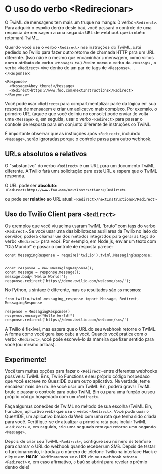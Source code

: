 # O uso do verbo \<Redirecionar>

O TwiML de mensagens tem mais um truque na manga: O verbo `<Redirect>`. Para adquirir o espólio dentro deste baú, você passará o controle de uma resposta de mensagem a uma segunda URL de webhook que também retornará TwiML.

Quando você usa o verbo `<Redirect>` nas instruções do TwiML, está pedindo ao Twilio para fazer outro retorno de chamada HTTP para um URL diferente. (Isso não é o mesmo que encaminhar a mensagem, como vimos com o atributo do verbo `<Message>` `to`.) Assim como o verbo da `<Message>`, o verbo `<Redirect>` vive dentro de um par de tags de `<Response>...</Response>`:

```
<Response>
  <Message>Ahoy there!</Message>
  <Redirect>https://www.foo.com/nextInstructions</Redirect>
</Response>
```

Você pode usar `<Redirect>` para compartimentalizar parte da lógica em sua resposta de mensagem e criar um aplicativo mais complexo. Por exemplo, o primeiro URL (aquele que você definiu no console) pode enviar de volta uma `<Message>` e, em seguida, usar o verbo `<Redirect>` para passar o controle de resposta para um conjunto diferente de instruções do TwiML.

É importante observar que as instruções após `<Redirect>`, incluindo `<Message>`, serão ignoradas porque o controle passa para outro webhook.

## URLs absolutos e relativos

O "substantivo" do verbo `<Redirect>` é um URL para um documento TwiML diferente. A Twilio fará uma solicitação para este URL e espera que o TwiML responda.

O URL pode ser **absoluto**: `<Redirect>http://www.foo.com/nextInstructions</Redirect>`

ou pode ser **relativo** ao URL atual: `<Redirect>/nextInstructions</Redirect>`

## Uso do Twilio Client para `<Redirect>`

Os exemplos que você viu acima usaram TwiML "bruto" com tags do verbo `<Redirect>`. Se você usar uma das bibliotecas auxiliares da Twilio no lado do servidor, poderá chamar um dos métodos integrados para gerar as tags do verbo `<Redirect>` para você. Por exemplo, em Node.js, enviar um texto com "Olá Mundo!" e passar o controle de resposta parece:

```
const MessagingResponse = require('twilio').twiml.MessagingResponse;


const response = new MessagingResponse();
const message = response.message();
message.body('Hello World!');
response.redirect('https://demo.twilio.com/welcome/sms/');

```

No Python, a sintaxe é diferente, mas os resultados são os mesmos:

```
from twilio.twiml.messaging_response import Message, Redirect, MessagingResponse

response = MessagingResponse()
response.message("Hello World!")
response.redirect('https://demo.twilio.com/welcome/sms/')
```

A Twilio é flexível, mas espera que o URL do seu webhook retorne o TwiML. A forma como você gera isso cabe a você. Quando você pratica com o verbo `<Redirect>`, você pode escrevê-lo da maneira que fizer sentido para você (ou mesmo ambas).

## Experimente!

Você tem muitas opções para fazer o `<Redirect>` entre diferentes webhooks possíveis: TwiML Bins, Twilio Functions e seu próprio código hospedado que você escreve no QuestIDE ou em outro aplicativo. Na verdade, tente encadear mais de um. Se você usar um TwiML Bin, poderá gravar TwiML bruto e passar o controle para outro TwiML Bin ou para uma função ou seu próprio código hospedado com um `<Redirect>`.

Faça algumas conexões de TwiML no método de sua escolha (TwiML Bin, Function, aplicativo web) que usa o verbo `<Redirect>`. Você pode usar o QuestIDE, um aplicativo básico da Web com uma rota que tenha sido criada para você. Certifique-se de atualizar a primeira rota para incluir TwiML `<Redirect>` e, em seguida, crie uma segunda rota que retorne uma segunda `<Message>`.

Depois de criar seu TwiML `<Redirect>`, configure seu número de telefone para chamar o URL do webhook quando receber um SMS. Depois de testar o funcionamento, introduza o número de telefone Twilio na interface Hack e clique em **HACK**. Verificaremos se o URL do seu webhook retorna `<Redirect>` e, em caso afirmativo, o baú se abrirá para revelar o prêmio dentro dele!